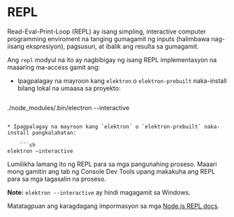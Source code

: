# REPL

Read-Eval-Print-Loop (REPL) ay isang simpling, interactive computer programming enviroment na tanging gumagamit ng inputs (halimbawa nag-iisang ekspresiyon), pagsusuri, at ibalik ang resulta sa gumagamit.

Ang `repl` modyul na ito ay nagbibigay ng isang REPL implementasyon na maaaring ma-access gamit ang:

* Ipagpalagay na mayroon kang `elektron` o `elektron-prebuilt` naka-install bilang lokal na umaasa sa proyekto:
    
    ```sh
./node_modules/.bin/electron --interactive
```

* Ipagpalagay na mayroon kang `elektron` o `elektron-prebuilt` naka-install pangkalahatan:
    
    ```sh
elektron –interactive
```

Lumilikha lamang ito ng REPL para sa mga pangunahing proseso. Maaari mong gamitin ang tab ng Console Dev Tools upang makakuha ang REPL para sa mga tagasalin na proseso.

**Note:** `elektron --interactive` ay hindi magagamit sa Windows.

Matatagpuan ang karagdagang impormasyon sa mga [Node.js REPL docs](https://nodejs.org/dist/latest/docs/api/repl.html).